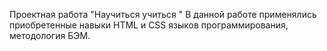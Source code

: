 Проектная работа "Научиться учиться "
В данной работе применялись приобретенные навыки HTML и CSS языков программирования, методология БЭМ.
